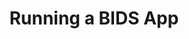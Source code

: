 ---
layout: post
title: Running a BIDS App
permalink: /tutorial
redirect_to:
  - https://bids-website.readthedocs.io/en/latest/getting_started/bids_apps/tutorial.html
---